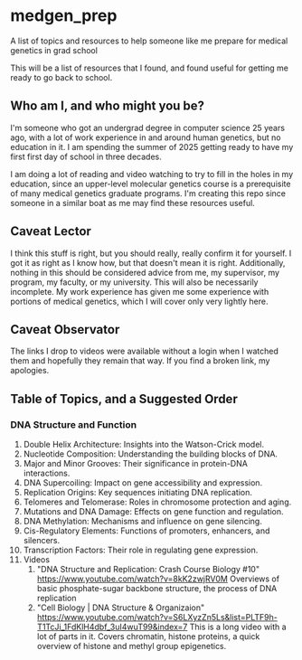 # medgen_prep
A list of topics and resources to help someone like me prepare for medical 
genetics in grad school

This will be a list of resources that I found, and found useful for getting 
me ready to go back to school.

## Who am I, and who might you be?
I'm someone who got an undergrad degree in computer science 25 years ago, 
with a lot of work experience in and around human genetics, but no 
education in it. I am spending the summer of 2025 getting ready to have my 
first first day of school in three decades.

I am doing a lot of reading and video watching to try to fill in the holes 
in my education, since an upper-level molecular genetics course is a 
prerequisite of many medical genetics graduate programs. I'm creating this 
repo since someone in a similar boat as me may find these resources useful.

## Caveat Lector
I think this stuff is right, but you should really, really confirm it for 
yourself. I got it as right as I know how, but that doesn't mean it is right. 
Additionally, nothing in this should be considered advice from me, my 
supervisor, my program, my faculty, or my university. This will also be 
necessarily incomplete. My work experience has given me some experience with 
portions of medical genetics, which I will cover only very lightly here.

## Caveat Observator
The links I drop to videos were available without a login when I watched them 
and hopefully they remain that way. If you find a broken link, my apologies.

## Table of Topics, and a Suggested Order

### DNA Structure and Function
  1. Double Helix Architecture: Insights into the Watson-Crick model.
  1. Nucleotide Composition: Understanding the building blocks of DNA.
  1. Major and Minor Grooves: Their significance in protein-DNA interactions.
  1. DNA Supercoiling: Impact on gene accessibility and expression.
  1. Replication Origins: Key sequences initiating DNA replication.
  1. Telomeres and Telomerase: Roles in chromosome protection and aging.
  1. Mutations and DNA Damage: Effects on gene function and regulation.
  1. DNA Methylation: Mechanisms and influence on gene silencing.
  1. Cis-Regulatory Elements: Functions of promoters, enhancers, and silencers.
  1. Transcription Factors: Their role in regulating gene expression.
  2. Videos
     1. "DNA Structure and Replication: Crash Course Biology #10" https://www.youtube.com/watch?v=8kK2zwjRV0M
       Overviews of basic phosphate-sugar backbone structure, the process of DNA replication
     3. "Cell Biology | DNA Structure & Organizaion" https://www.youtube.com/watch?v=S6LXyzZn5Ls&list=PLTF9h-T1TcJi_1FdKlH4dbf_3uI4wuT99&index=7
       This is a long video with a lot of parts in it. Covers chromatin,
       histone proteins, a quick overview of histone and methyl group
       epigenetics.
